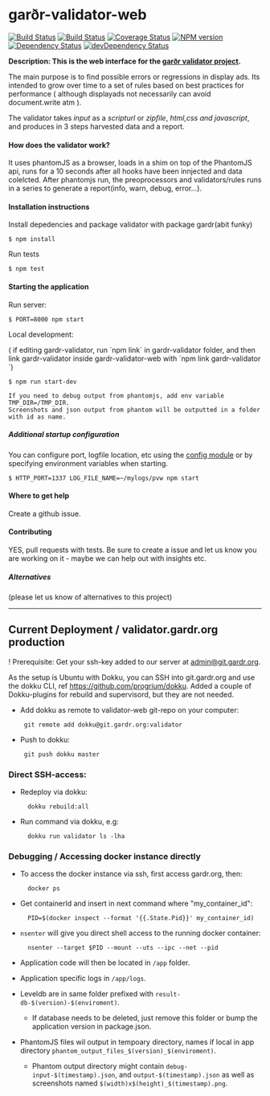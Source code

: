 garðr-validator-web
=============

[![Build Status](https://travis-ci.org/gardr/validator-web.png)](https://travis-ci.org/gardr/validator-web)
[![Build Status](https://drone.io/github.com/gardr/validator-web/status.png)](https://drone.io/github.com/gardr/validator-web/latest)
[![Coverage Status](https://coveralls.io/repos/gardr/validator-web/badge.png)](https://coveralls.io/r/gardr/validator-web)
[![NPM version](https://badge.fury.io/js/gardr-validator-web.png)](http://badge.fury.io/js/gardr-validator-web)
[![Dependency Status](https://david-dm.org/gardr/validator-web.png)](https://david-dm.org/gardr/validator-web)
[![devDependency Status](https://david-dm.org/gardr/validator-web/dev-status.png)](https://david-dm.org/gardr/validator-web#info=devDependencies)

**Description: This is the web interface for the [garðr validator project](http://gardr.github.io/).**

The main purpose is to find possible errors or regressions in display ads. Its intended to grow over time to a set of rules based on best practices for performance ( although displayads not necessarily can avoid document.write atm ).

The validator takes _input_ as a _scripturl_ or _zipfile_, _html,css and javascript_, and produces in 3 steps harvested data and a report.

#### How does the validator work?

It uses phantomJS as a browser, loads in a shim on top of the PhantomJS api, runs for a 10 seconds after all hooks have been innjected and data colelcted.
After phantomjs run, the preoprocessors and validators/rules runs in a series to generate a report(info, warn, debug, error...).

#### Installation instructions

Install depedencies and package validator with package gardr(abit funky)

    $ npm install

Run tests

    $ npm test

#### Starting the application

Run server:

    $ PORT=8000 npm start

Local development:

( if editing gardr-validator, run ´npm link´ in gardr-validator folder, and then link gardr-validator inside gardr-validator-web with ´npm link gardr-validator´)

    $ npm run start-dev

    If you need to debug output from phantomjs, add env variable TMP_DIR=/TMP_DIR.
    Screenshots and json output from phantom will be outputted in a folder with id as name.


##### Additional startup configuration

You can configure port, logfile location, etc using the [config module](lib/config.js) or by specifying environment variables when starting.

	$ HTTP_PORT=1337 LOG_FILE_NAME=~/mylogs/pvw npm start

#### Where to get help

Create a github issue.


#### Contributing

YES, pull requests with tests. Be sure to create a issue and let us know you are working on it - maybe we can help out with insights etc.

##### Alternatives

(please let us know of alternatives to this project)

------------------------------------------------------------------------------

## Current Deployment / validator.gardr.org production

! Prerequisite: Get your ssh-key added to our server at admin@git.gardr.org.

As the setup is Ubuntu with Dokku, you can SSH into git.gardr.org and use the dokku CLI, ref https://github.com/progrium/dokku. Added a couple of Dokku-plugins for rebuild and supervisord, but they are not needed.


 * Add dokku as remote to validator-web git-repo on your computer:

        git remote add dokku@git.gardr.org:validator


 * Push to dokku:

        git push dokku master


### Direct SSH-access:

* Redeploy via dokku:

        dokku rebuild:all


* Run command via dokku, e.g:

        dokku run validator ls -lha


### Debugging / Accessing docker instance directly

* To access the docker instance via ssh, first access gardr.org, then:

        docker ps

* Get containerId and insert in next command where "my_container_id":

        PID=$(docker inspect --format '{{.State.Pid}}' my_container_id)

* `nsenter` will give you direct shell access to the running docker container:

        nsenter --target $PID --mount --uts --ipc --net --pid


* Application code will then be located in `/app` folder.
* Application specific logs in `/app/logs`.
* Leveldb are in same folder prefixed with `result-db-$(version)-$(enviroment)`.
    * If database needs to be deleted, just remove this folder or bump the application version in package.json.
* PhantomJS files wil output in tempoary directory, names if local in app directory `phantom_output_files_$(version)_$(enviroment)`.
    * Phantom output directory might contain `debug-input-$(timestamp).json`, and `output-$(timestamp).json` as well as screenshots named `$(width)x$(height)_$(timestamp).png`.

